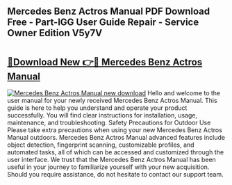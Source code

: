 ## Mercedes Benz Actros Manual PDF Download Free - Part-lGG User Guide Repair - Service Owner Edition V5y7V

# <h2><a href="http://cf13983.oget.top/?id=Mercedes+Benz+Actros+Manual">🔗Download New 👉🔴 Mercedes Benz Actros Manual</a></h2>

[![Mercedes Benz Actros Manual new download](https://i.imgur.com/5g1atiW.png)](http://cf13983.oget.top/?id=Mercedes+Benz+Actros+Manual)
Hello and welcome to the user manual for your newly received Mercedes Benz Actros Manual. This guide is here to help you understand and operate your product successfully. You will find clear instructions for installation, usage, maintenance, and troubleshooting. Safety Precautions for Outdoor Use Please take extra precautions when using your new Mercedes Benz Actros Manual outdoors. Mercedes Benz Actros Manual advanced features include object detection, fingerprint scanning, customizable profiles, and automated tasks, all of which can be accessed and customized through the user interface. We trust that the Mercedes Benz Actros Manual has been useful in your journey to familiarize yourself with your new acquisition. Should you require assistance, do not hesitate to contact our support team.
